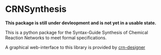 # CRNSynthesis

**This package is still under devleopment and is not yet in a usable state.**

This is a python package for the Syntax-Guide Synthesis of Chemical Reaction Networks to meet formal specifications.

A graphical web-interface to this library is provided by [crn-designer](https://github.com/jamesscottbrown/crn-designer)






